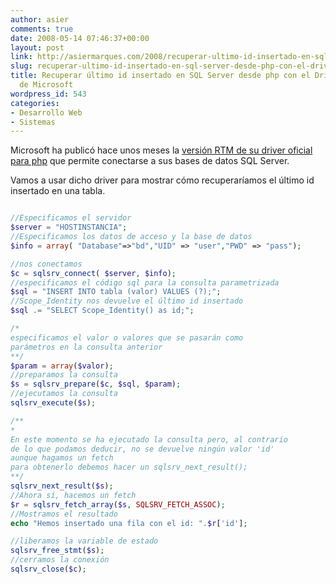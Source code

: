 ```yaml
---
author: asier
comments: true
date: 2008-05-14 07:46:37+00:00
layout: post
link: http://asiermarques.com/2008/recuperar-ultimo-id-insertado-en-sql-server-desde-php-con-el-driver-oficial-de-microsoft/
slug: recuperar-ultimo-id-insertado-en-sql-server-desde-php-con-el-driver-oficial-de-microsoft
title: Recuperar último id insertado en SQL Server desde php con el Driver Oficial
  de Microsoft
wordpress_id: 543
categories:
- Desarrollo Web
- Sistemas
---
```


Microsoft ha publicó hace unos meses la [versión RTM de su driver oficial para php](http://blogs.msdn.com/sqlphp/archive/2008/02/19/the-february-08-ctp-is-now-available.aspx) que permite conectarse a sus bases de datos SQL Server.

Vamos a usar dicho driver para mostrar cómo recuperaríamos el último id insertado en una tabla.

```php

//Especificamos el servidor
$server = "HOSTINSTANCIA";
//Especificamos los datos de acceso y la base de datos
$info = array( "Database"=>"bd","UID" => "user","PWD" => "pass");

//nos conectamos
$c = sqlsrv_connect( $server, $info);
//especificamos el código sql para la consulta parametrizada
$sql = "INSERT INTO tabla (valor) VALUES (?);";
//Scope_Identity nos devuelve el último id insertado
$sql .= "SELECT Scope_Identity() as id;";

/*
especificamos el valor o valores que se pasarán como
parámetros en la consulta anterior
**/
$param = array($valor);
//preparamos la consulta
$s = sqlsrv_prepare($c, $sql, $param);
//ejecutamos la consulta
sqlsrv_execute($s);

/**
*
En este momento se ha ejecutado la consulta pero, al contrario
de lo que podamos deducir, no se devuelve ningún valor 'id'
aunque hagamos un fetch
para obtenerlo debemos hacer un sqlsrv_next_result();
**/
sqlsrv_next_result($s);
//Ahora sí, hacemos un fetch
$r = sqlsrv_fetch_array($s, SQLSRV_FETCH_ASSOC);
//Mostramos el resultado
echo "Hemos insertado una fila con el id: ".$r['id'];

//liberamos la variable de estado
sqlsrv_free_stmt($s);
//cerramos la conexión
sqlsrv_close($c);

```
